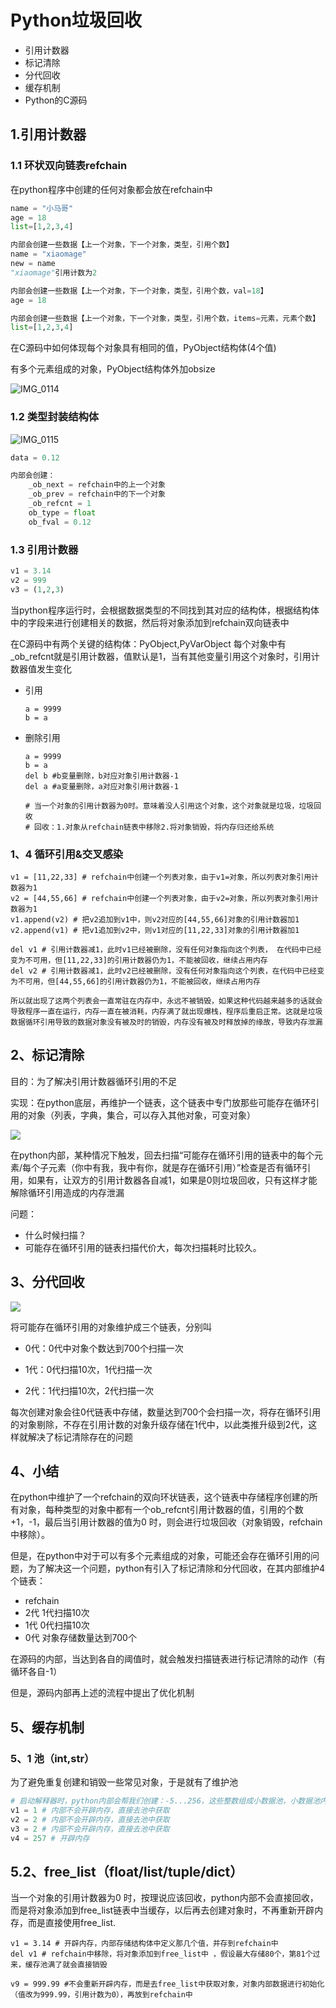 # **Python垃圾回收**

- 引用计数器
- 标记清除
- 分代回收
- 缓存机制
- Python的C源码

## 1.引用计数器

### **1.1  环状双向链表refchain**

在python程序中创建的任何对象都会放在refchain中

```python
name = "小马哥"
age = 18
list=[1,2,3,4]
```

```python
内部会创建一些数据【上一个对象，下一个对象，类型，引用个数】
name = "xiaomage"
new = name
"xiaomage"引用计数为2

内部会创建一些数据【上一个对象，下一个对象，类型，引用个数，val=18】
age = 18

内部会创建一些数据【上一个对象，下一个对象，类型，引用个数，items=元素，元素个数】
list=[1,2,3,4]

```

在C源码中如何体现每个对象具有相同的值，PyObject结构体(4个值)

有多个元素组成的对象，PyObject结构体外加obsize

![IMG_0114](.\IMG_0114.JPG)

### 1.2 类型封装结构体

![IMG_0115](.\IMG_0115.JPG)

```python
data = 0.12

内部会创建：
	_ob_next = refchain中的上一个对象
	_ob_prev = refchain中的下一个对象
	_ob_refcnt = 1
	ob_type = float
	ob_fval = 0.12
```

### 1.3 引用计数器

```python
v1 = 3.14
v2 = 999
v3 = (1,2,3)
```

当python程序运行时，会根据数据类型的不同找到其对应的结构体，根据结构体中的字段来进行创建相关的数据，然后将对象添加到refchain双向链表中

在C源码中有两个关键的结构体：PyObject,PyVarObject
每个对象中有_ob_refcnt就是引用计数器，值默认是1，当有其他变量引用这个对象时，引用计数器值发生变化

- 引用

  ```
  a = 9999
  b = a
  ```

  

- 删除引用

  ```
  a = 9999
  b = a
  del b #b变量删除，b对应对象引用计数器-1
  del a #a变量删除，a对应对象引用计数器-1
  
  # 当一个对象的引用计数器为0时。意味着没人引用这个对象，这个对象就是垃圾，垃圾回收
  # 回收：1.对象从refchain链表中移除2.将对象销毁，将内存归还给系统 
  ```

### 1、4 循环引用&交叉感染

```
v1 = [11,22,33] # refchain中创建一个列表对象，由于v1=对象，所以列表对象引用计数器为1
v2 = [44,55,66] # refchain中创建一个列表对象，由于v2=对象，所以列表对象引用计数器为1
v1.append(v2) # 把v2追加到v1中，则v2对应的[44,55,66]对象的引用计数器加1
v2.append(v1) # 把v1追加到v2中，则v1对应的[11,22,33]对象的引用计数器加1

del v1 # 引用计数器减1，此时v1已经被删除，没有任何对象指向这个列表， 在代码中已经变为不可用，但[11,22,33]的引用计数器仍为1，不能被回收，继续占用内存
del v2 # 引用计数器减1，此时v2已经被删除，没有任何对象指向这个列表，在代码中已经变为不可用，但[44,55,66]的引用计数器仍为1，不能被回收，继续占用内存

所以就出现了这两个列表会一直常驻在内存中，永远不被销毁，如果这种代码越来越多的话就会导致程序一直在运行，内存一直在被消耗，内存满了就出现爆栈，程序后重启正常。这就是垃圾数据循环引用导致的数据对象没有被及时的销毁，内存没有被及时释放掉的缘故，导致内存泄漏
```

## 2、标记清除

目的：为了解决引用计数器循环引用的不足

实现：在python底层，再维护一个链表，这个链表中专门放那些可能存在循环引用的对象（列表，字典，集合，可以存入其他对象，可变对象）

![](.\image-20200914115621467.png)

在python内部，某种情况下触发，回去扫描“可能存在循环引用的链表中的每个元素/每个子元素（你中有我，我中有你，就是存在循环引用）”检查是否有循环引用，如果有，让双方的引用计数器各自减1，如果是0则垃圾回收，只有这样才能解除循环引用造成的内存泄漏

问题：

- 什么时候扫描？
- 可能存在循环引用的链表扫描代价大，每次扫描耗时比较久。

## 3、分代回收

![](.\无标题.png)

将可能存在循环引用的对象维护成三个链表，分别叫

- 0代：0代中对象个数达到700个扫描一次

- 1代：0代扫描10次，1代扫描一次

- 2代：1代扫描10次，2代扫描一次

  

每次创建对象会往0代链表中存储，数量达到700个会扫描一次，将存在循环引用的对象剔除，不存在引用计数的对象升级存储在1代中，以此类推升级到2代，这样就解决了标记清除存在的问题

## 4、小结

在python中维护了一个refchain的双向环状链表，这个链表中存储程序创建的所有对象，每种类型的对象中都有一个ob_refcnt引用计数器的值，引用的个数+1，-1，最后当引用计数器的值为0 时，则会进行垃圾回收（对象销毁，refchain中移除）。

但是，在python中对于可以有多个元素组成的对象，可能还会存在循环引用的问题，为了解决这一个问题，python有引入了标记清除和分代回收，在其内部维护4个链表：

- refchain
- 2代 1代扫描10次
- 1代 0代扫描10次
- 0代 对象存储数量达到700个

在源码的内部，当达到各自的阈值时，就会触发扫描链表进行标记清除的动作（有循环各自-1）

但是，源码内部再上述的流程中提出了优化机制

## 5、缓存机制

### 5、1 池（int,str）

为了避免重复创建和销毁一些常见对象，于是就有了维护池

```python
# 启动解释器时，python内部会帮我们创建：-5...256，这些整数组成小数据池，小数据池内存地址是一样的，池中的数据引用计数器值初始化为1
v1 = 1 # 内部不会开辟内存，直接去池中获取
v2 = 2 # 内部不会开辟内存，直接去池中获取
v3 = 2 # 内部不会开辟内存，直接去池中获取
v4 = 257 # 开辟内存
```

## 5.2、free_list（float/list/tuple/dict）

当一个对象的引用计数器为0 时，按理说应该回收，python内部不会直接回收，而是将对象添加到free_list链表中当缓存，以后再去创建对象时，不再重新开辟内存，而是直接使用free_list.

```
v1 = 3.14 # 开辟内存，内部存储结构体中定义那几个值，并存到refchain中
del v1 # refchain中移除，将对象添加到free_list中 ，假设最大存储80个，第81个过来，缓存池满了就会直接销毁

v9 = 999.99 #不会重新开辟内存，而是去free_list中获取对象，对象内部数据进行初始化（值改为999.99，引用计数为0），再放到refchain中
```

